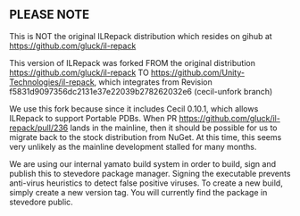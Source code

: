PLEASE NOTE
------------

This is NOT the original ILRepack distribution which resides on gihub at
https://github.com/gluck/il-repack

This version of ILRepack was forked FROM the original distribution
https://github.com/gluck/il-repack TO https://github.com/Unity-Technologies/il-repack,
which integrates from Revision f5831d9097356dc2131e37e22039b278262032e6
(cecil-unfork branch)

We use this fork because since it includes Cecil 0.10.1, which allows ILRepack
to support Portable PDBs.  When PR https://github.com/gluck/il-repack/pull/236
lands in the mainline, then it should be possible for us to migrate back to the
stock distribution from NuGet. At this time, this seems very unlikely as the
mainline development stalled for many months.  

We are using our internal yamato build system in order to build, sign and
publish this to stevedore package manager.  Signing the executable prevents
anti-virus heuristics to detect false positive viruses. To create a new build,
simply create a new version tag.  You will currently find the package in 
stevedore public.